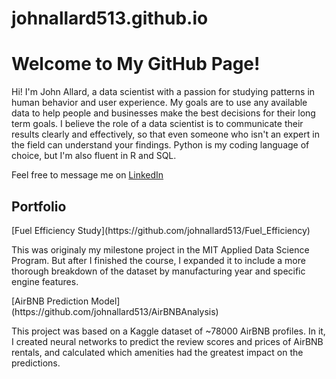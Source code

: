 # johnallard513.github.io

<!DOCTYPE html>
<html lang="en">
<head>
    <meta charset="UTF-8">
    <title>Title</title>
</head>
<body>
    <h1>Welcome to My GitHub Page!</h1>
    <p>Hi! I'm John Allard, a data scientist with a passion for studying patterns in human behavior and user experience. My goals are to use any available data to help people and businesses make the best decisions for their long term goals. I believe the role of a data scientist is to communicate their results clearly and effectively, so that even someone who isn't an expert in the field can understand your findings. Python is my coding language of choice, but I'm also fluent in R and SQL. </p>

<p>Feel free to message me on <a href="https://www.linkedin.com/in/john-allard-26a62824b/" target="_blank" rel="noopener noreferrer">LinkedIn</a><p>

## Portfolio

<p>[Fuel Efficiency Study](https://github.com/johnallard513/Fuel_Efficiency)</p>

<p>This was originaly my milestone project in the MIT Applied Data Science Program. But after I finished the course, I expanded it to include a more thorough breakdown of the dataset by manufacturing year and specific engine features.</p>


<p>[AirBNB Prediction Model](https://github.com/johnallard513/AirBNBAnalysis)</p>

<p>This project was based on a Kaggle dataset of ~78000 AirBNB profiles. In it, I created neural networks to predict the review scores and prices of AirBNB rentals, and calculated which amenities had the greatest impact on the predictions.</p>


</body>
</html>
